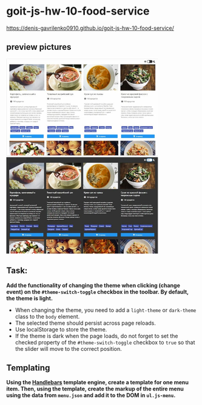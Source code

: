 # goit-js-hw-10-food-service

https://denis-gavrilenko0910.github.io/goit-js-hw-10-food-service/

## preview pictures

<img src="https://github.com/denis-gavrilenko0910/preview-pictures/blob/master/hw-js-10-light.jpg" alt="food menu with light mode theme" width="400" /><img src="https://github.com/denis-gavrilenko0910/preview-pictures/blob/master/hw-js-10-dark.jpg" alt="food menu with dark mode theme" width="400" />

## Task:

**Add the functionality of changing the theme when clicking (change event) on
the `#theme-switch-toggle` checkbox in the toolbar. By default, the theme is
light.**

- When changing the theme, you need to add a `light-theme` or `dark-theme` class
  to the `body` element.
- The selected theme should persist across page reloads.
- Use localStorage to store the theme.
- If the theme is dark when the page loads, do not forget to set the checked
  property of the `#theme-switch-toggle` checkbox to `true` so that the slider
  will move to the correct position.

## Templating

**Using the [Handlebars](https://handlebarsjs.com/) template engine, create a
template for one menu item. Then, using the template, create the markup of the
entire menu using the data from `menu.json` and add it to the DOM in
`ul.js-menu`.**
